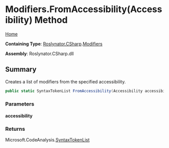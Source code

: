 <a name="_top"></a>

# Modifiers\.FromAccessibility\(Accessibility\) Method

[Home](../../../../README.md#_top)

**Containing Type**: [Roslynator.CSharp](../../README.md#_top)\.[Modifiers](../README.md#_top)

**Assembly**: Roslynator\.CSharp\.dll

## Summary

Creates a list of modifiers from the specified accessibility\.

```csharp
public static SyntaxTokenList FromAccessibility(Accessibility accessibility)
```

### Parameters

#### accessibility

### Returns

Microsoft\.CodeAnalysis\.[SyntaxTokenList](https://docs.microsoft.com/en-us/dotnet/api/microsoft.codeanalysis.syntaxtokenlist)

